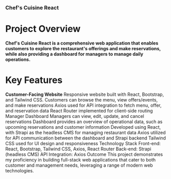 ### Chef's Cuisine React
# Project Overview
__Chef's Cuisine React is a comprehensive web application that enables customers to explore the restaurant's offerings and make reservations, while also providing a dashboard for managers to manage daily operations.__

# Key Features
**Customer-Facing Website**
Responsive website built with React, Bootstrap, and Tailwind CSS.
Customers can browse the menu, view offers/events, and make reservations
Axios used for API integration to fetch menu, offer, and reservation data
React Router implemented for client-side routing
Manager Dashboard
Managers can view, edit, update, and cancel reservations
Dashboard provides an overview of operational data, such as upcoming reservations and customer information
Developed using React, with Strapi as the headless CMS for managing restaurant data
Axios utilized for API communication between the dashboard and Strapi backend
Tailwind CSS used for UI design and responsiveness
Technology Stack
Front-end: React, Bootstrap, Tailwind CSS, Axios, React Router
Back-end: Strapi (headless CMS)
API Integration: Axios
Outcome
This project demonstrates my proficiency in building full-stack web applications that cater to both customer and management needs, leveraging a range of modern web technologies.
